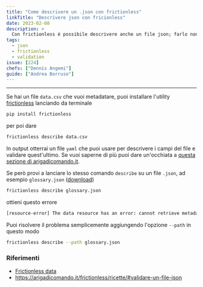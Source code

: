 ```yaml
---
title: "Come descrivere un .json con frictionless"
linkTitle: "Descrivere json con fricionless"
date: 2023-02-08
description: >
  Con frictionless è possibile descrivere anche un file json; farlo non è immediato come per un csv. 
tags:
  - json
  - frictionless
  - validation
issue: [224]
chefs: ["Dennis Angemi"]
guide: ["Andrea Borruso"]
---
```


---

Se hai un file `data.csv` che vuoi metadatare, puoi installare l'utility [frictionless](https://framework.frictionlessdata.io/) lanciando da terminale

```bash
pip install frictionless
```

per poi dare

```bash
frictionless describe data.csv
```

In output otterrai un file `yaml` che puoi usare per descrivere i campi del file e validare quest'ultimo. Se vuoi saperne di più puoi dare un'occhiata a [questa sezione di arigadicomando.it](https://arigadicomando.it/frictionless/).

Se però provi a lanciare lo stesso comando `describe` su un file `.json`, ad esempio `glossary.json` ([download](https://raw.githubusercontent.com/indecis-it/data/main/data/glossary.json))
```bash
frictionless describe glossary.json
```

ottieni questo errore

```bash
[resource-error] The data resource has an error: cannot retrieve metadata "glossary.json" because "" 
```

Puoi risolvere il problema semplicemente aggiungendo l'opzione `--path` in questo modo

```bash
frictionless describe --path glossary.json
```

### Riferimenti
- [Frictionless data](https://frictionlessdata.io/)
- https://arigadicomando.it/frictionless/ricette/#validare-un-file-json
